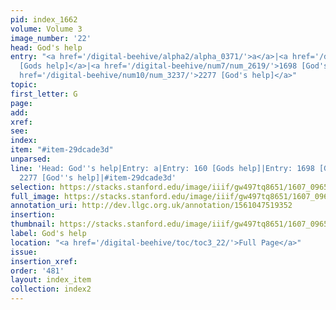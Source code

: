 ```yaml
---
pid: index_1662
volume: Volume 3
image_number: '22'
head: God's help
entry: "<a href='/digital-beehive/alpha2/alpha_0371/'>a</a>|<a href='/digital-beehive/num1/num_0167/'>160
  [Gods help]</a>|<a href='/digital-beehive/num7/num_2619/'>1698 [God's help]</a>|<a
  href='/digital-beehive/num10/num_3237/'>2277 [God's help]</a>"
topic:
first_letter: G
page:
add:
xref:
see:
index:
item: "#item-29dcade3d"
unparsed:
line: 'Head: God''s help|Entry: a|Entry: 160 [Gods help]|Entry: 1698 [God''s help]|Entry:
  2277 [God''s help]|#item-29dcade3d'
selection: https://stacks.stanford.edu/image/iiif/gw497tq8651/1607_0965/1171,1969,704,98/full/0/default.jpg
full_image: https://stacks.stanford.edu/image/iiif/gw497tq8651/1607_0965/full/full/0/default.jpg
annotation_uri: http://dev.llgc.org.uk/annotation/1561047519352
insertion:
thumbnail: https://stacks.stanford.edu/image/iiif/gw497tq8651/1607_0965/1171,1969,704,98/150,/0/default.jpg
label: God's help
location: "<a href='/digital-beehive/toc/toc3_22/'>Full Page</a>"
issue:
insertion_xref:
order: '481'
layout: index_item
collection: index2
---
```

